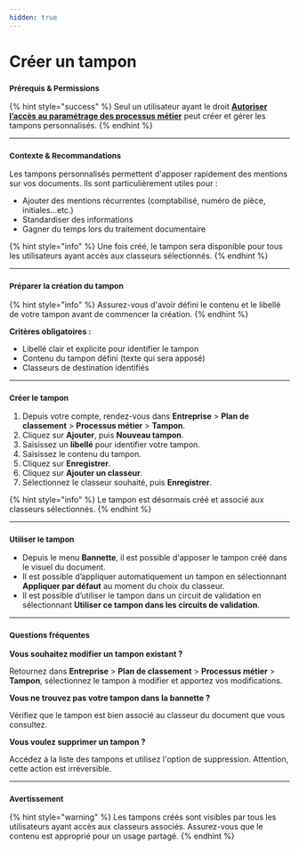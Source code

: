 ```yaml
---
hidden: true
---
```


# Créer un tampon

### <sup>**Prérequis & Permissions**</sup>

{% hint style="success" %}
Seul un utilisateur ayant le droit [**Autoriser l’accès au paramétrage des processus métier**](../../administration/detail-des-droits.md) peut créer et gérer les tampons personnalisés.
{% endhint %}

***

### <sup>**Contexte & Recommandations**</sup>

Les tampons personnalisés permettent d'apposer rapidement des mentions sur vos documents. Ils sont particulièrement utiles pour :

* Ajouter des mentions récurrentes (comptabilisé, numéro de pièce, initiales…etc.)
* Standardiser des informations
* Gagner du temps lors du traitement documentaire

{% hint style="info" %}
Une fois créé, le tampon sera disponible pour tous les utilisateurs ayant accès aux classeurs sélectionnés.
{% endhint %}

***

### <sup>**Préparer la création du tampon**</sup>

{% hint style="info" %}
Assurez-vous d'avoir défini le contenu et le libellé de votre tampon avant de commencer la création.
{% endhint %}

**Critères obligatoires :**

* Libellé clair et explicite pour identifier le tampon
* Contenu du tampon défini (texte qui sera apposé)
* Classeurs de destination identifiés

***

### <sup>**Créer le tampon**</sup>

1. Depuis votre compte, rendez-vous dans **Entreprise** > **Plan de classement** > **Processus métier** > **Tampon**.
2. Cliquez sur **Ajouter**, puis **Nouveau tampon**.
3. Saisissez un **libellé** pour identifier votre tampon.
4. Saisissez le contenu du tampon.
5. Cliquez sur **Enregistrer**.
6. Cliquez sur **Ajouter un classeur**.
7. Sélectionnez le classeur souhaité, puis **Enregistrer**.

{% hint style="info" %}
Le tampon est désormais créé et associé aux classeurs sélectionnés.
{% endhint %}

***

### <sup>**Utiliser le tampon**</sup>

* Depuis le menu **Bannette**, il est possible d'apposer le tampon créé dans le visuel du document.
* Il est possible d’appliquer automatiquement un tampon en sélectionnant **Appliquer par défaut** au moment du choix du classeur.
* Il est possible d’utiliser le tampon dans un circuit de validation en sélectionnant **Utiliser ce tampon dans les circuits de validation**.

***

### <sup>**Questions fréquentes**</sup>

**Vous souhaitez modifier un tampon existant ?**

Retournez dans **Entreprise** > **Plan de classement** > **Processus métier** > **Tampon**, sélectionnez le tampon à modifier et apportez vos modifications.

**Vous ne trouvez pas votre tampon dans la bannette ?**

Vérifiez que le tampon est bien associé au classeur du document que vous consultez.

**Vous voulez supprimer un tampon ?**

Accédez à la liste des tampons et utilisez l'option de suppression. Attention, cette action est irréversible.

***

### <sup>**Avertissement**</sup>

{% hint style="warning" %}
Les tampons créés sont visibles par tous les utilisateurs ayant accès aux classeurs associés. Assurez-vous que le contenu est approprié pour un usage partagé.
{% endhint %}
